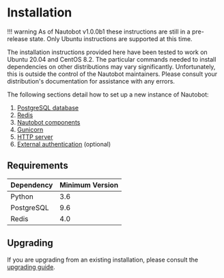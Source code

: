 # Installation

!!! warning
    As of Nautobot v1.0.0b1 these instructions are still in a pre-release state. Only Ubuntu instructions are supported
    at this time.

The installation instructions provided here have been tested to work on Ubuntu 20.04 and CentOS 8.2. The particular
commands needed to install dependencies on other distributions may vary significantly. Unfortunately, this is outside
the control of the Nautobot maintainers. Please consult your distribution's documentation for assistance with any
errors.

The following sections detail how to set up a new instance of Nautobot:

1. [PostgreSQL database](1-postgresql.md)
1. [Redis](2-redis.md)
3. [Nautobot components](3-nautobot.md)
4. [Gunicorn](4-gunicorn.md)
5. [HTTP server](5-http-server.md)
6. [External authentication](6-external-authentication.md) (optional)

## Requirements

| Dependency | Minimum Version |
|------------|-----------------|
| Python     | 3.6             |
| PostgreSQL | 9.6             |
| Redis      | 4.0             |

## Upgrading

If you are upgrading from an existing installation, please consult the [upgrading guide](upgrading.md).
